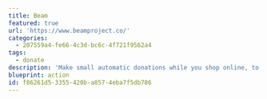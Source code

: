 ```yaml
---
title: Beam
featured: true
url: 'https://www.beamproject.co/'
categories:
  - 207559a4-fe66-4c3d-bc6c-4f721f9562a4
tags:
  - donate
description: 'Make small automatic donations while you shop online, to support the cleantech startups trying to change the world. Clean Tech investment money has dried up over the years, so crowdsourcing is becoming the only option for many, and with a Chrome extension you can chuck in a dollar when you''re buying other stuff.'
blueprint: action
id: f86261d5-3355-420b-a857-4eba7f5db786
---
```

